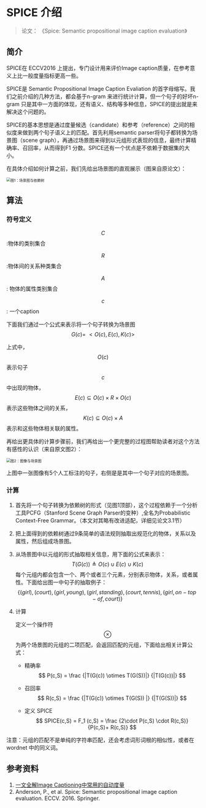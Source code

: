 # SPICE 介绍

> 论文： 《Spice: Semantic propositional image caption evaluation》

## 简介

SPICE在 ECCV2016 上提出，专门设计用来评价Image caption质量，在参考意义上比一般度量指标更高一些。

SPICE是 Semantic Propositional Image Caption Evaliation 的首字母缩写。我们之前介绍的几种方法，都会基于n-gram 来进行统计计算，但一个句子的好坏n-gram 只是其中一方面的体现，还有语义、结构等多种信息，SPICE的提出就是来解决这个问题的。

SPICE的基本思想是通过度量候选（candidate）和参考（reference）之间的相似度来做到两个句子语义上的匹配。首先利用semantic parser将句子都转换为场景图（scene graph），再通过场景图来得到以元组形式表现的信息，最终计算精确率、召回率，从而得到F1 分数。SPICE还有一个优点是不依赖于数据集的大小。

在具体介绍如何计算之前，我们先给出场景图的直观展示（图来自原论文）：

<img src="http://resource.mahc.host/img/image-20200710174143298.png" alt="图1：场景图与依赖树" style="zoom: 67%;" />



## 算法

### 符号定义

$$C$$ :物体的类别集合

$$R$$ :物体间的关系种类集合

$$A$$ : 物体的属性类别集合

$$c$$ : 一个caption

下面我们通过一个公式来表示将一个句子转换为场景图
$$
G(c) = \ <O(c),E(c),K(c)>
$$


上式中，$$O(c)$$ 表示句子 $$c$$ 中出现的物体，$$E(c) \subseteq O(c) \times R \times O(c) $$ 表示这些物体之间的关系，$$K(c) \subseteq O(c) \times A$$ 表示和这些物体相关联的属性。

再给出更具体的计算步骤前，我们再给出一个更完整的过程图帮助读者对这个方法有感性的认识（来自原文图2）：

<img src="http://resource.mahc.host/img/image-20200711144902313.png" alt="图2：图像与场景图" style="zoom: 67%;" />



上图中一张图像有5个人工标注的句子，右侧是是其中一个句子对应的场景图。

### 计算

1. 首先将一个句子转换为依赖树的形式（见图1顶部），这个过程依赖于一个分析工具PCFG（Stanford Scene Graph Parser的变种）,全名为Probabilistic Context-Free Grammar。（本文对其略有改进适配，详细见论文3.1节）

2. 把上面得到的依赖树通过9条简单的语法规则抽取出规范化的物体，关系以及属性，然后组成场景图。

3. 从场景图中以元组的形式抽取相关信息，用下面的公式来表示：
   $$
   T(G(c)) \triangleq O(c) \cup E(c) \cup K(c)
   $$
   每个元组内都会包含一个、两个或者三个元素，分别表示物体，关系，或者属性。下面给出图一中句子的抽取例子：
   $$
   \{(girl),(court),(girl,young),(girl,standing),(court,tennis),(girl,on-top-of,court)     \}
   $$
   
4. 计算

   定义一个操作符 $$\otimes$$  为两个场景图的元组的二项匹配，会返回匹配的元组，下面给出相关计算公式：

   * 精确率 
     $$
     P(c,S) = \frac {|T(G(c)) \otimes T(G(S))|}   {|T(G(c))|}
     $$

   * 召回率
     $$
     R(c,S) = \frac {|T(G(c)) \otimes T(G(S)) |}   {|T(G(S))|}
     $$

   * 定义 SPICE
     $$
     SPICE(c,S) = F_1 (c,S) = \frac {2\cdot P(c,S) \cdot R(c,S)}   {P(c,S)+ R(c,S)}
     $$



​	注意：元组的匹配不是单纯的字符串匹配，还会考虑词形词根的相似性，或者在wordnet 中的同义词。



## 参考资料

1. [一文全解Image Captioning中常用的自动度量](https://blog.csdn.net/luo3300612/article/details/100924577)
2. Anderson, P., et al. Spice: Semantic propositional image caption evaluation. ECCV. 2016. Springer.